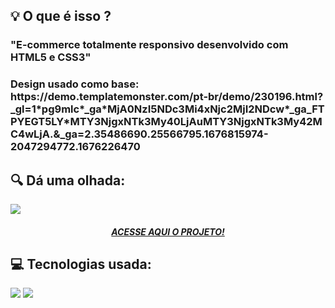<h2> 💡 O que é isso ?</h2>
    <h3>"E-commerce totalmente responsivo desenvolvido com HTML5 e CSS3"</h3>
    <h3>Design usado como base: https://demo.templatemonster.com/pt-br/demo/230196.html?_gl=1*pg9mlc*_ga*MjA0NzI5NDc3Mi4xNjc2MjI2NDcw*_ga_FTPYEGT5LY*MTY3NjgxNTk3My40LjAuMTY3NjgxNTk3My42MC4wLjA.&_ga=2.35486690.25566795.1676815974-2047294772.1676226470</h3>
<div>
  <h2> 🔍 Dá uma olhada:</h2>
  <img src="https://cdn.discordapp.com/attachments/897262817776902168/1076971006314430534/image.png"/>
  <h5 align="center"><a href="https://pagemegabyte.netlify.app/">ACESSE AQUI O PROJETO!</a> </h5>
</div>

<div>
  <h2> 💻 Tecnologias usada:</h2>
  <img src="https://img.shields.io/badge/HTML5-E34F26?style=for-the-badge&logo=html5&logoColor=white" />
  <img src="https://img.shields.io/badge/CSS3-1572B6?style=for-the-badge&logo=css3&logoColor=white" />
</div>
